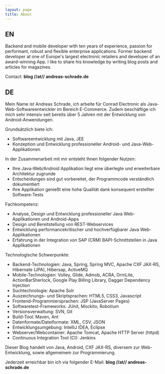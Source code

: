 ```yaml
---
layout: page
title: About
---
```


<h2>EN</h2>
Backend and mobile developer with ten years of experience, passion for performant, robust and flexible enterprise applications.
Former backend developer at one of Europe's largest electronic retailers and developer of an award-winning App. I like to share his knowledge by writing blog posts and articles for magazines.

Contact:  <strong>blog //at// andreas-schrade.de</strong> 


<h2>DE</h2>

Mein Name ist Andreas Schrade, ich arbeite für Conrad Electronic als Java-Web-Softwareentwickler im Bereich E-Commerce.
Zudem beschäftige ich mich sehr intensiv seit bereits über 5 Jahren mit der Entwicklung von Android-Anwendungen.

Grundsätzlich biete ich:

- Softwareentwicklung mit Java, JEE
- Konzeption und Entwicklung professioneller Android- und Java-Web-Applikationen

In der Zusammenarbeit mit mir entsteht Ihnen folgender Nutzen:

- Ihre Java-Web/Android Applikation liegt eine überlegte und erweiterbare Architektur zugrunde
- Entscheidungen sind gut vorbereitet, der Programmcode verständlich dokumentiert
- Ihre Applikation genießt eine hohe Qualität dank konsequent erstellter Software-Tests


Fachkompetenz:

- Analyse, Design und Entwicklung professioneller Java Web-Applikationen und Android-Apps
- Design und Bereitstellung von REST-Webservices
- Entwicklung performancekritischer und hochverfügbarer Java Web-Applikationen
- Erfahrung in der Integration von SAP (CRM) BAPI-Schnittstellen in Java Applikationen

Technologische Schwerpunkte:

- Backend-Technologien: Java, Spring, Spring MVC, Apache CXF JAX-RS, Hibernate (JPA), Hibersap, ActiveMQ
- Mobile-Technologien: Volley, Glide, Admob, ACRA, OrmLite, ActionBarSherlock, Google Play Billing Library, Dagger Dependency Injection
- Suchtechnologie: Apache Solr
- Auszeichnungs- und Skriptsprachen: HTML5, CSS3, Javascript
- Frontend-Programmiersprachen: JSP (JavaServer Pages)
- Softwaretest-Frameworks: JUnit, Mockito, Robotium
- Versionsverwaltung: SVN, Git
- Build-Tool: Maven, Ant
- Datenformate/Dateiformate: XML, CSV, JSON
- Entwicklungsumgebung: IntelliJ IDEA, Eclipse
- Webserver/Webcontainer: Apache Tomcat, Apache HTTP Server (httpd)
- Continuous Integration Tool (CI): Jenkins

Dieser Blog handelt von Java, Android, CXF JAX-RS, diversem zur Web-Entwicklung, sowie allgemeinem zur Programmierung.

Jederzeit erreichbar bin ich via folgender E-Mail: <strong>blog //at// andreas-schrade.de</strong>